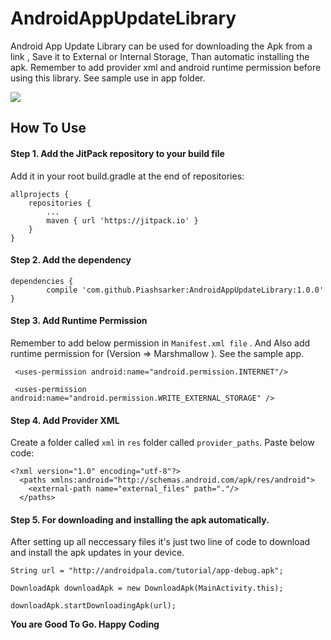 # AndroidAppUpdateLibrary
Android App Update Library can be used for downloading the Apk from a link , Save it to External or Internal Storage, Than automatic installing the apk. Remember to add provider xml and android runtime permission before using this library. See sample use in app folder.

[![](https://jitpack.io/v/Piashsarker/AndroidAppUpdateLibrary.svg)](https://jitpack.io/#Piashsarker/AndroidAppUpdateLibrary)
## How To Use 
#### Step 1. Add the JitPack repository to your build file 

Add it in your root build.gradle at the end of repositories: </br> 


	allprojects {
		repositories {
			...
			maven { url 'https://jitpack.io' }
		}
	}
  
#### Step 2. Add the dependency

	dependencies {
	        compile 'com.github.Piashsarker:AndroidAppUpdateLibrary:1.0.0'
	}
  
  
#### Step 3. Add Runtime Permission 

Remember to add below  permission in `Manifest.xml file` . And Also add runtime permission for (Version => Marshmallow ). See the sample app. 

     <uses-permission android:name="android.permission.INTERNET"/>
  
     <uses-permission android:name="android.permission.WRITE_EXTERNAL_STORAGE" />
 
 ####  Step 4. Add Provider XML 
 Create a folder called `xml` in `res` folder called `provider_paths`. Paste below code: 
 
    <?xml version="1.0" encoding="utf-8"?>
      <paths xmlns:android="http://schemas.android.com/apk/res/android">
        <external-path name="external_files" path="."/>
      </paths>
 
 #### Step 5. For downloading and installing the apk automatically.
 
 After setting up all neccessary files it's just two line of code to download and install the apk updates in your device. 
  	
	String url = "http://androidpala.com/tutorial/app-debug.apk";
	
	DownloadApk downloadApk = new DownloadApk(MainActivity.this);
       	
	downloadApk.startDownloadingApk(url);
 
 
 
 <b> You are Good To Go. Happy Coding </b> 
 
